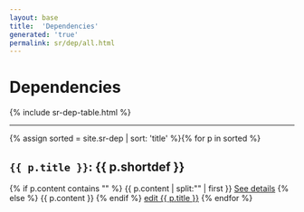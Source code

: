 ```yaml
---
layout: base
title:  'Dependencies'
generated: 'true'
permalink: sr/dep/all.html
---
```


# Dependencies

{% include sr-dep-table.html %}

----------

{% assign sorted = site.sr-dep | sort: 'title' %}{% for p in sorted %}
<a id="al-sr-dep/{{ p.title }}" class="al-dest"/>
<h2><code>{{ p.title }}</code>: {{ p.shortdef }}</h2>
{% if p.content contains "<!--details-->" %}    
{{ p.content | split:"<!--details-->" | first }}
<a href="{{ p.title }}" class="al-doc">See details</a>
{% else %}
{{ p.content }}
{% endif %}
<a href="{{ site.git_edit }}/{% if p.collection %}{{ p.relative_path }}{% else %}{{ p.path }}{% endif %}" target="#">edit {{ p.title }}</a>
{% endfor %}

